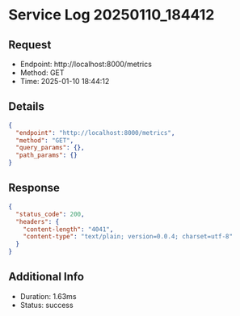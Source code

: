 # Service Log 20250110_184412

## Request
- Endpoint: http://localhost:8000/metrics
- Method: GET
- Time: 2025-01-10 18:44:12

## Details
```json
{
  "endpoint": "http://localhost:8000/metrics",
  "method": "GET",
  "query_params": {},
  "path_params": {}
}
```

## Response
```json
{
  "status_code": 200,
  "headers": {
    "content-length": "4041",
    "content-type": "text/plain; version=0.0.4; charset=utf-8"
  }
}
```

## Additional Info
- Duration: 1.63ms
- Status: success
